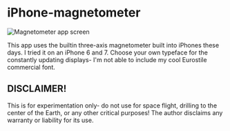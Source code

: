 # iPhone-magnetometer
![Magnetometer app screen](https://s3.amazonaws.com/www.imipolex-g.com/images/screenshots/magnetometer_screenshot_RS.png "Screen")

This app uses the builtin three-axis magnetometer built into iPhones these days. I tried it on an iPhone 6 and 7. Choose your own typeface for the constantly updating displays- I'm not able to include my cool Eurostile commercial font.

## DISCLAIMER!
This is for experimentation only- do not use for space flight, drilling to the center of the Earth, or any other critical purposes! The author disclaims any warranty or liability for its use.
